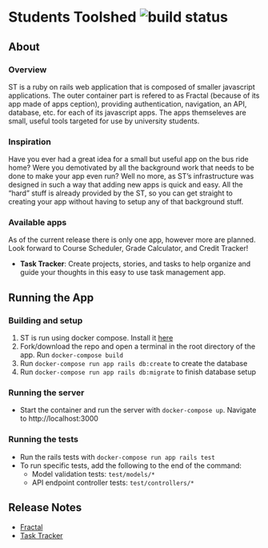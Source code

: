 # Students Toolshed ![build status](https://travis-ci.com/mhogar/StudentsToolshed.svg?branch=master)

## About 

### Overview
ST is a ruby on rails web application that is composed of smaller javascript applications. The outer container part is refered to as Fractal (because of its app made of apps ception), providing authentication, navigation, an API, database, etc. for each of its javascript apps. The apps themseleves are small, useful tools targeted for use by university students.

### Inspiration
Have you ever had a great idea for a small but useful app on the bus ride home? Were you demotivated by all the background work that needs to be done to make your app even run? Well no more, as ST’s infrastructure was designed in such a way that adding new apps is quick and easy. All the “hard” stuff is already provided by the ST, so you can get straight to creating your app without having to setup any of that background stuff.

### Available apps
As of the current release there is only one app, however more are planned. Look forward to Course Scheduler, Grade Calculator, and Credit Tracker!

- __Task Tracker__: Create projects, stories, and tasks to help organize and guide your thoughts in this easy to use task management app.

## Running the App

### Building and setup
1. ST is run using docker compose. Install it [here](https://docs.docker.com/compose/install/)
1. Fork/download the repo and open a terminal in the root directory of the app. Run `docker-compose build`
1. Run `docker-compose run app rails db:create` to create the database
1. Run `docker-compose run app rails db:migrate` to finish database setup

### Running the server
- Start the container and run the server with `docker-compose up`. Navigate to http://localhost:3000

### Running the tests
- Run the rails tests with `docker-compose run app rails test`
- To run specific tests, add the following to the end of the command:
    - Model validation tests: `test/models/*`
    - API endpoint controller tests: `test/controllers/*`

## Release Notes
- [Fractal](https://github.com/mhogar/StudentsToolshed/wiki/Fractal-Release-Notes)
- [Task Tracker](https://github.com/mhogar/StudentsToolshed/wiki/Task-Tracker-Release-Notes)
